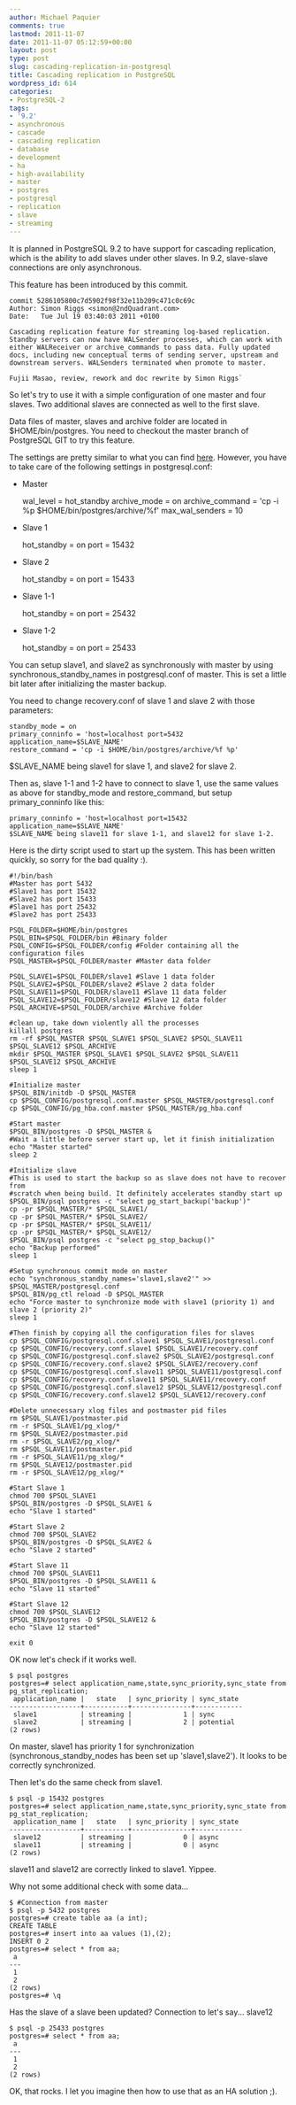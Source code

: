 ```yaml
---
author: Michael Paquier
comments: true
lastmod: 2011-11-07
date: 2011-11-07 05:12:59+00:00
layout: post
type: post
slug: cascading-replication-in-postgresql
title: Cascading replication in PostgreSQL
wordpress_id: 614
categories:
- PostgreSQL-2
tags:
- '9.2'
- asynchronous
- cascade
- cascading replication
- database
- development
- ha
- high-availability
- master
- postgres
- postgresql
- replication
- slave
- streaming
---
```


It is planned in PostgreSQL 9.2 to have support for cascading replication, which is the ability to add slaves under other slaves. In 9.2, slave-slave connections are only asynchronous.

This feature has been introduced by this commit.

    commit 5286105800c7d5902f98f32e11b209c471c0c69c
    Author: Simon Riggs <simon@2ndQuadrant.com>
    Date:   Tue Jul 19 03:40:03 2011 +0100

    Cascading replication feature for streaming log-based replication.
    Standby servers can now have WALSender processes, which can work with
    either WALReceiver or archive_commands to pass data. Fully updated
    docs, including new conceptual terms of sending server, upstream and
    downstream servers. WALSenders terminated when promote to master.

    Fujii Masao, review, rework and doc rewrite by Simon Riggs`

So let's try to use it with a simple configuration of one master and four slaves. Two additional slaves are connected as well to the first slave.

Data files of master, slaves and archive folder are located in $HOME/bin/postgres.
You need to checkout the master branch of PostgreSQL GIT to try this feature.

The settings are pretty similar to what you can find [here](http://michael.otacoo.com/postgresql-2/postgres-9-1-setup-a-synchronous-stand-by-server-in-5-minutes/).
However, you have to take care of the following settings in postgresql.conf:

  * Master

    wal_level = hot_standby
    archive_mode = on
    archive_command = 'cp -i %p $HOME/bin/postgres/archive/%f'
    max_wal_senders = 10

  * Slave 1

    hot_standby = on
    port = 15432

  * Slave 2

    hot_standby = on
    port = 15433

  * Slave 1-1

    hot_standby = on
    port = 25432

  * Slave 1-2

    hot_standby = on
    port = 25433

You can setup slave1, and slave2 as synchronously with master by using synchronous\_standby\_names in postgresql.conf of master.
This is set a little bit later after initializing the master backup.

You need to change recovery.conf of slave 1 and slave 2 with those parameters:

    standby_mode = on
    primary_conninfo = 'host=localhost port=5432 application_name=$SLAVE_NAME'
    restore_command = 'cp -i $HOME/bin/postgres/archive/%f %p'

$SLAVE\_NAME being slave1 for slave 1, and slave2 for slave 2.

Then as, slave 1-1 and 1-2 have to connect to slave 1, use the same values as above for standby\_mode and restore\_command, but setup primary\_conninfo like this:

    primary_conninfo = 'host=localhost port=15432 application_name=$SLAVE_NAME'
    $SLAVE_NAME being slave11 for slave 1-1, and slave12 for slave 1-2.

Here is the dirty script used to start up the system. This has been written quickly, so sorry for the bad quality :).

    #!/bin/bash
    #Master has port 5432
    #Slave1 has port 15432
    #Slave2 has port 15433
    #Slave1 has port 25432
    #Slave2 has port 25433

    PSQL_FOLDER=$HOME/bin/postgres
    PSQL_BIN=$PSQL_FOLDER/bin #Binary folder
    PSQL_CONFIG=$PSQL_FOLDER/config #Folder containing all the configuration files
    PSQL_MASTER=$PSQL_FOLDER/master #Master data folder

    PSQL_SLAVE1=$PSQL_FOLDER/slave1 #Slave 1 data folder
    PSQL_SLAVE2=$PSQL_FOLDER/slave2 #Slave 2 data folder
    PSQL_SLAVE11=$PSQL_FOLDER/slave11 #Slave 11 data folder
    PSQL_SLAVE12=$PSQL_FOLDER/slave12 #Slave 12 data folder
    PSQL_ARCHIVE=$PSQL_FOLDER/archive #Archive folder

    #clean up, take down violently all the processes
    killall postgres
    rm -rf $PSQL_MASTER $PSQL_SLAVE1 $PSQL_SLAVE2 $PSQL_SLAVE11 $PSQL_SLAVE12 $PSQL_ARCHIVE
    mkdir $PSQL_MASTER $PSQL_SLAVE1 $PSQL_SLAVE2 $PSQL_SLAVE11 $PSQL_SLAVE12 $PSQL_ARCHIVE
    sleep 1

    #Initialize master
    $PSQL_BIN/initdb -D $PSQL_MASTER
    cp $PSQL_CONFIG/postgresql.conf.master $PSQL_MASTER/postgresql.conf
    cp $PSQL_CONFIG/pg_hba.conf.master $PSQL_MASTER/pg_hba.conf

    #Start master
    $PSQL_BIN/postgres -D $PSQL_MASTER &
    #Wait a little before server start up, let it finish initialization
    echo "Master started"
    sleep 2

    #Initialize slave
    #This is used to start the backup so as slave does not have to recover from
    #scratch when being build. It definitely accelerates standby start up
    $PSQL_BIN/psql postgres -c "select pg_start_backup('backup')"
    cp -pr $PSQL_MASTER/* $PSQL_SLAVE1/
    cp -pr $PSQL_MASTER/* $PSQL_SLAVE2/
    cp -pr $PSQL_MASTER/* $PSQL_SLAVE11/
    cp -pr $PSQL_MASTER/* $PSQL_SLAVE12/
    $PSQL_BIN/psql postgres -c "select pg_stop_backup()"
    echo "Backup performed"
    sleep 1

    #Setup synchronous commit mode on master
    echo "synchronous_standby_names='slave1,slave2'" >> $PSQL_MASTER/postgresql.conf
    $PSQL_BIN/pg_ctl reload -D $PSQL_MASTER
    echo "Force master to synchronize mode with slave1 (priority 1) and slave 2 (priority 2)"
    sleep 1

    #Then finish by copying all the configuration files for slaves
    cp $PSQL_CONFIG/postgresql.conf.slave1 $PSQL_SLAVE1/postgresql.conf
    cp $PSQL_CONFIG/recovery.conf.slave1 $PSQL_SLAVE1/recovery.conf
    cp $PSQL_CONFIG/postgresql.conf.slave2 $PSQL_SLAVE2/postgresql.conf
    cp $PSQL_CONFIG/recovery.conf.slave2 $PSQL_SLAVE2/recovery.conf
    cp $PSQL_CONFIG/postgresql.conf.slave11 $PSQL_SLAVE11/postgresql.conf
    cp $PSQL_CONFIG/recovery.conf.slave11 $PSQL_SLAVE11/recovery.conf
    cp $PSQL_CONFIG/postgresql.conf.slave12 $PSQL_SLAVE12/postgresql.conf
    cp $PSQL_CONFIG/recovery.conf.slave12 $PSQL_SLAVE12/recovery.conf

    #Delete unnecessary xlog files and postmaster pid files
    rm $PSQL_SLAVE1/postmaster.pid
    rm -r $PSQL_SLAVE1/pg_xlog/*
    rm $PSQL_SLAVE2/postmaster.pid
    rm -r $PSQL_SLAVE2/pg_xlog/*
    rm $PSQL_SLAVE11/postmaster.pid
    rm -r $PSQL_SLAVE11/pg_xlog/*
    rm $PSQL_SLAVE12/postmaster.pid
    rm -r $PSQL_SLAVE12/pg_xlog/*

    #Start Slave 1
    chmod 700 $PSQL_SLAVE1
    $PSQL_BIN/postgres -D $PSQL_SLAVE1 &
    echo "Slave 1 started"

    #Start Slave 2
    chmod 700 $PSQL_SLAVE2
    $PSQL_BIN/postgres -D $PSQL_SLAVE2 &
    echo "Slave 2 started"

    #Start Slave 11
    chmod 700 $PSQL_SLAVE11
    $PSQL_BIN/postgres -D $PSQL_SLAVE11 &
    echo "Slave 11 started"

    #Start Slave 12
    chmod 700 $PSQL_SLAVE12
    $PSQL_BIN/postgres -D $PSQL_SLAVE12 &
    echo "Slave 12 started"

    exit 0

OK now let's check if it works well.

    $ psql postgres
    postgres=# select application_name,state,sync_priority,sync_state from pg_stat_replication;
     application_name |   state   | sync_priority | sync_state 
    ------------------+-----------+---------------+------------
     slave1           | streaming |             1 | sync
     slave2           | streaming |             2 | potential
    (2 rows)

On master, slave1 has priority 1 for synchronization (synchronous\_standby\_nodes has been set up 'slave1,slave2'). It looks to be correctly synchronized.

Then let's do the same check from slave1.

    $ psql -p 15432 postgres
    postgres=# select application_name,state,sync_priority,sync_state from pg_stat_replication;
     application_name |   state   | sync_priority | sync_state 
    ------------------+-----------+---------------+------------
     slave12          | streaming |             0 | async
     slave11          | streaming |             0 | async
    (2 rows)

slave11 and slave12 are correctly linked to slave1. Yippee.

Why not some additional check with some data...

    $ #Connection from master
    $ psql -p 5432 postgres
    postgres=# create table aa (a int);
    CREATE TABLE
    postgres=# insert into aa values (1),(2);
    INSERT 0 2
    postgres=# select * from aa;
     a 
    ---
     1
     2
    (2 rows)
    postgres=# \q

Has the slave of a slave been updated? Connection to let's say... slave12

    $ psql -p 25433 postgres
    postgres=# select * from aa;
     a 
    ---
     1
     2
    (2 rows)

OK, that rocks. I let you imagine then how to use that as an HA solution ;).
